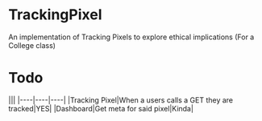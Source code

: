 # TrackingPixel
An implementation of Tracking Pixels to explore ethical implications (For a College class)

# Todo 

|||
|----|----|----|
|Tracking Pixel|When a users calls a GET they are tracked|YES|
|Dashboard|Get meta for said pixel|Kinda|